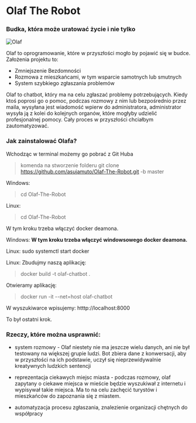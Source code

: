 # Olaf The Robot 
### Budka, która może uratować życie i nie tylko

![Olaf](https://user-images.githubusercontent.com/67243090/196067415-31c802a2-d136-46f4-ade3-854adbc9ab95.png)

Olaf to oprogramowanie, które w przyszłości mogło by pojawić się w budce. 
Założenia projektu to:
- Zmniejszenie Bezdomności
- Rozmowa z mieszkańcami, w tym wsparcie samotnych lub smutnych
- System szybkiego zgłaszania problemów


Olaf to chatbot, który ma na celu zgłaszać problemy potrzebujących. Kiedy ktoś poprosi go o pomoc, podczas rozmowy z nim lub bezpośrednio przez maila, wysyłana jest wiadomość wpierw do administratora, administrator wysyła ją z kolei do kolejnych organów, które mogłyby udzielić profesjonalnej pomocy. Cały proces w przyszłości chciałbym zautomatyzować.

### Jak zainstalować Olafa?

Wchodząc w terminal możemy go pobrać z Git Huba
> komenda na stworzenie folderu
> git clone https://github.com/asujamuto/Olaf-The-Robot.git -b master


Windows:
> cd Olaf-The-Robot

Linux:
> cd Olaf-The-Robot

W tym kroku trzeba włączyć docker deamona.

Windows:
**W tym kroku trzeba włączyć windowsowego docker deamona.**

Linux:
sudo systemctl start docker 

Linux:
Zbudujmy naszą aplikację:
> docker build -t olaf-chatbot .

Otwieramy aplikację:
> docker run -it --net=host olaf-chatbot

W wyszukiwarce wpisujemy: htttp://localhost:8000

To był ostatni krok. 

### Rzeczy, które można usprawnić:
- system rozmowy - Olaf niestety nie ma jeszcze wielu danych, ani nie był testowany na większej grupie ludzi. Bot zbiera dane z konwersacji, aby w przyszłości na ich podstawie, uczył się nieprzewidywalnie kreatywnych ludzkich sentencji

- reprezentacja ciekawych miejsc miasta - podczas rozmowy, olaf zapytany o ciekawe miejsca w mieście będzie wyszukiwał z internetu i wypisywał takie miejsca. Ma to na celu zachęcić turystów i mieszkańców do zapoznania się z miastem.

- automatyzacja procesu zgłaszania, znalezienie organizacji chętnych do współpracy



